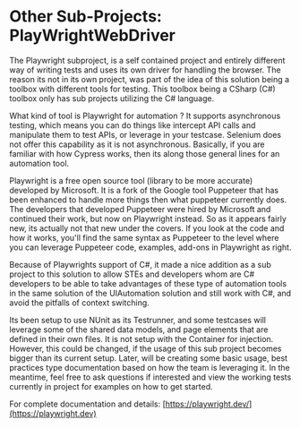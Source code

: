 # Other Sub-Projects: PlayWrightWebDriver

The Playwright subproject, is a self contained project and entirely different way of writing tests and uses its own driver for handling the browser. The reason its not in its own project, was part of the idea of this solution being a toolbox with different tools for testing. This toolbox being a CSharp (C#) toolbox only has sub projects utilizing the C# language. 

What kind of tool is Playwright for automation ? It supports asynchronous testing, which means you can do things like intercept API calls and manipulate them to test APIs, or leverage in your testcase. Selenium does not offer this capability as it is not asynchronous. Basically, if you are familiar with how Cypress works, then its along those general lines for an automation tool. 

Playwright is a free open source tool (library to be more accurate) developed by Microsoft. It is a fork of the Google tool Puppeteer that has been enhanced to handle more things then what puppeteer currently does. The developers that developed Puppeteer were hired by Microsoft and continued their work, but now on Playwright instead. So as it appears fairly new, its actually not that new under the covers. If you look at the code and how it works, you'll find the same syntax as Puppeteer to the level where you can leverage Puppeteer code, examples, add-ons in Playwright as right.  

Because of Playwrights support of C#, it made a nice addition as a sub project to this solution to allow STEs and developers whom are C# developers to be able to take advantages of these type of automation tools in the same solution of the UIAutomation solution and still work with C#, and avoid the pitfalls of context switching. 

Its been setup to use NUnit as its Testrunner, and some testcases will leverage some of the shared data models, and page elements that are defined in their own files. It is not setup with the Container for injection. However, this could be changed, if the usage of this sub project becomes bigger than its current setup. Later, will be creating some basic usage, best practices type documentation based on how the team is leveraging it. In the meantime, feel free to ask questions if interested and view the working tests currently in project for examples on how to get started.

For complete documentation and details: [https://playwright.dev/](https://playwright.dev)




